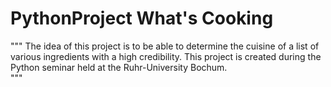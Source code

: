 # PythonProject What's Cooking
"""
The idea of this project is to be able to determine the cuisine of a list of various ingredients with a high credibility.
This project is created during the Python seminar held at the Ruhr-University Bochum.  
"""


